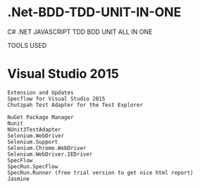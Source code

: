 # .Net-BDD-TDD-UNIT-IN-ONE
C# .NET JAVASCRIPT TDD BDD UNIT ALL IN ONE

TOOLS USED 

# Visual Studio 2015
    Extension and Updates
    Specflow for Visual Studio 2015
    Chutzpah Test Adapter for the Test Explorer

    NuGet Package Manager
    Nunit
    NUnit3TestAdapter
    Selenium.WebDriver
    Selenium.Support
    Selenium.Chrome.WebDriver
    Selenium.WebDriver.IEDriver
    SpecFlow
    SpecRun.SpecFlow
    SpecRun.Runner (free trial version to get nice html report)
    Jasmine
